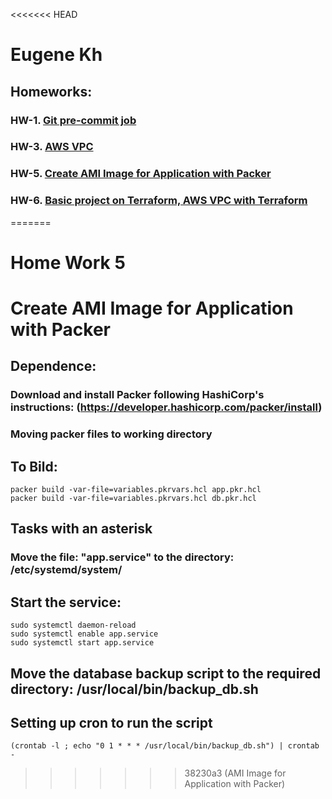 <<<<<<< HEAD
# Eugene Kh
## Homeworks:

### HW-1. [Git pre-commit job](https://github.com/DevOps-Pro-24-09-24/eugene_kholodniak/tree/hw-1)
### HW-3. [AWS VPC](https://github.com/DevOps-Pro-24-09-24/eugene_kholodniak/tree/hw-3)
### HW-5. [Create AMI Image for Application with Packer](https://github.com/DevOps-Pro-24-09-24/eugene_kholodniak/tree/hw-5)
### HW-6. [Basic project on Terraform, AWS VPC with Terraform](https://github.com/DevOps-Pro-24-09-24/eugene_kholodniak/tree/hw-6)
=======
# Home Work 5

# Create AMI Image for Application with Packer

## Dependence:
### Download and install Packer following HashiCorp's instructions: (https://developer.hashicorp.com/packer/install)
### Moving packer files to working directory

## To Bild:

```
packer build -var-file=variables.pkrvars.hcl app.pkr.hcl
packer build -var-file=variables.pkrvars.hcl db.pkr.hcl
```


## Tasks with an asterisk

### Move the file: "app.service" to the directory: /etc/systemd/system/ 
## Start the service:

```
sudo systemctl daemon-reload
sudo systemctl enable app.service
sudo systemctl start app.service
```
## Move the database backup script to the required directory: /usr/local/bin/backup_db.sh

## Setting up cron to run the script

```
(crontab -l ; echo "0 1 * * * /usr/local/bin/backup_db.sh") | crontab -
```
>>>>>>> 38230a3 (AMI Image for Application with Packer)

